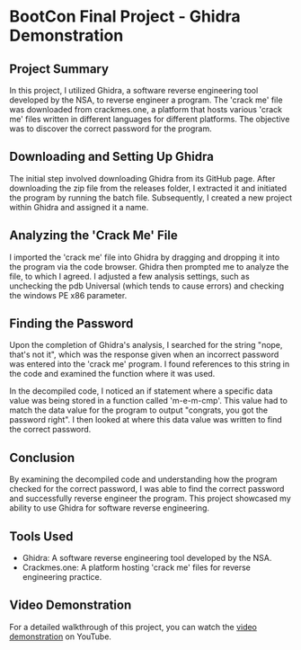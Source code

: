 # BootCon Final Project - Ghidra Demonstration

## Project Summary
In this project, I utilized Ghidra, a software reverse engineering tool developed by the NSA, to reverse engineer a program. The 'crack me' file was downloaded from crackmes.one, a platform that hosts various 'crack me' files written in different languages for different platforms. The objective was to discover the correct password for the program.

## Downloading and Setting Up Ghidra
The initial step involved downloading Ghidra from its GitHub page. After downloading the zip file from the releases folder, I extracted it and initiated the program by running the batch file. Subsequently, I created a new project within Ghidra and assigned it a name.

## Analyzing the 'Crack Me' File
I imported the 'crack me' file into Ghidra by dragging and dropping it into the program via the code browser. Ghidra then prompted me to analyze the file, to which I agreed. I adjusted a few analysis settings, such as unchecking the pdb Universal (which tends to cause errors) and checking the windows PE x86 parameter.

## Finding the Password
Upon the completion of Ghidra's analysis, I searched for the string "nope, that's not it", which was the response given when an incorrect password was entered into the 'crack me' program. I found references to this string in the code and examined the function where it was used.

In the decompiled code, I noticed an if statement where a specific data value was being stored in a function called 'm-e-m-cmp'. This value had to match the data value for the program to output "congrats, you got the password right". I then looked at where this data value was written to find the correct password.

## Conclusion
By examining the decompiled code and understanding how the program checked for the correct password, I was able to find the correct password and successfully reverse engineer the program. This project showcased my ability to use Ghidra for software reverse engineering.

## Tools Used
- Ghidra: A software reverse engineering tool developed by the NSA.
- Crackmes.one: A platform hosting 'crack me' files for reverse engineering practice.

## Video Demonstration
For a detailed walkthrough of this project, you can watch the [video demonstration](https://youtu.be/5I3TOtLiP04) on YouTube.
